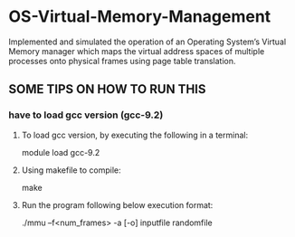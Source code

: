 # OS-Virtual-Memory-Management
Implemented and simulated the operation of an Operating System’s Virtual Memory manager which maps the virtual address spaces of multiple processes onto physical frames using page table translation.

SOME TIPS ON HOW TO RUN THIS
----------------------------

### have to load gcc version (gcc-9.2)

1. To load gcc version, by executing the following in a terminal:

	module load gcc-9.2


2. Using makefile to compile:

	make


3. Run the program following below execution format:

	./mmu –f<num_frames> -a<algo> [-o<options>] inputfile randomfile
